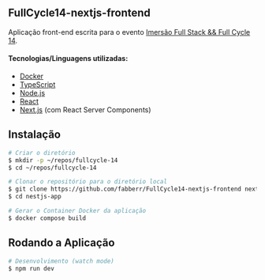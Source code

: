 ## FullCycle14-nextjs-frontend
Aplicação front-end escrita para o evento [Imersão Full Stack && Full Cycle 14](https://archive.is/Xu6mh).

#### Tecnologias/Linguagens utilizadas:
- [Docker](https://www.docker.com)
- [TypeScript](https://www.typescriptlang.org)
- [Node.js](https://nodejs.org/en)
- [React](https://react.dev)
- [Next.js](https://nextjs.org) (com React Server Components)

## Instalação

```bash
# Criar o diretório
$ mkdir -p ~/repos/fullcycle-14
$ cd ~/repos/fullcycle-14

# Clonar o repositório para o diretório local
$ git clone https://github.com/fabberr/FullCycle14-nextjs-frontend nextjs-app
$ cd nestjs-app

# Gerar o Container Docker da aplicação
$ docker compose build
```

## Rodando a Aplicação

```bash
# Desenvolvimento (watch mode)
$ npm run dev
```

